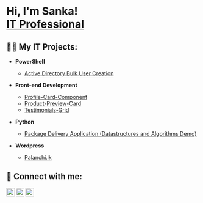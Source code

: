 <h1>Hi, I'm Sanka! <br/><a href="https://www.linkedin.com/in/sankasoysa/">IT Professional</a></h1>

<h2>👨‍💻 My IT Projects:</h2>

- <b>PowerShell</b>
  - [Active Directory Bulk User Creation](https://sankasoysa.com)
- <b>Front-end Development</b>
  - [Profile-Card-Component](https://github.com/sankasoysa/profile-card-component)
  - [Product-Preview-Card](https://github.com/sankasoysa/product-preview-card)
  - [Testimonials-Grid](https://github.com/sankasoysa/testimonials-grid)
 
- <b>Python</b>
  - [Package Delivery Application (Datastructures and Algorithms Demo)](https://sankasoysa.com)
- <b>Wordpress</b>
  - [Palanchi.lk](https://palanchi.lk)

<h2> 🤳 Connect with me:</h2>

[<img align="left" alt="sankasoysa | Twitter" width="22px" src="https://cdn.jsdelivr.net/npm/simple-icons@v3/icons/twitter.svg" />][twitter]
[<img align="left" alt="sankasoysa | LinkedIn" width="22px" src="https://cdn.jsdelivr.net/npm/simple-icons@v3/icons/linkedin.svg" />][linkedin]
[<img align="left" alt="sankasoysa | Instagram" width="22px" src="https://cdn.jsdelivr.net/npm/simple-icons@v3/icons/instagram.svg" />][instagram]

[twitter]: https://twitter.com/sankasoysatw
[instagram]: https://www.instagram.com/sankasoysa/
[linkedin]: https://www.linkedin.com/in/sankasoysa/

<!--      

Here are some ideas to get you started:

- 🔭 I’m currently working on ...
- 🌱 I’m currently learning ...
- 👯 I’m looking to collaborate on ...
- 🤔 I’m looking for help with ...
- 💬 Ask me about ...
- 📫 How to reach me: ...
- 😄 Pronouns: ...
- ⚡ Fun fact: ...
-->
